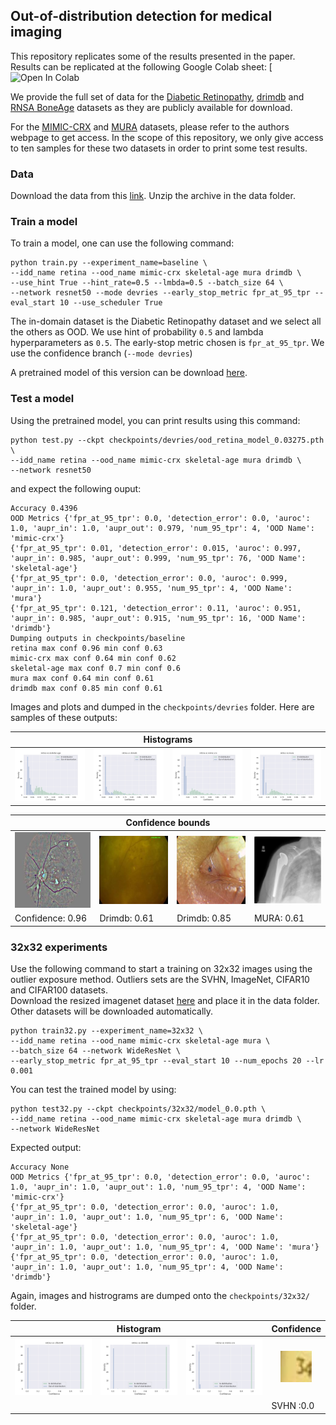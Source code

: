 ## Out-of-distribution detection for medical imaging

This repository replicates some of the results presented in the paper.
Results can be replicated at the following Google Colab sheet: [![Open In Colab](https://github.com/oodmedicalcvpr2021/ood_medical_images/blob/main/ood_experiments.ipynb)


We provide the full set of data for the [Diabetic Retinopathy](https://www.kaggle.com/c/diabetic-retinopathy-detection/data), [drimdb](http://isbb.ktu.edu.tr/multimedia/drimdb/) and [RNSA BoneAge](https://www.kaggle.com/kmader/rsna-bone-age) datasets as they are publicly available for download. 

For the [MIMIC-CRX](https://physionet.org/content/mimic-cxr/2.0.0/) and [MURA](https://stanfordmlgroup.github.io/competitions/mura/) datasets, please refer to the authors webpage to get access. In the scope of this repository, we only give access to ten samples for these two datasets in order to print some test results.

### Data

Download the data from this [link](https://drive.google.com/file/d/1oY1Ey8ttwh7eufx2EWf0jQj1LhXIbgBu/view?usp=sharing).
Unzip the archive in the data folder.

### Train a model

To train a model, one can use the following command:
```
python train.py --experiment_name=baseline \
--idd_name retina --ood_name mimic-crx skeletal-age mura drimdb \
--use_hint True --hint_rate=0.5 --lmbda=0.5 --batch_size 64 \
--network resnet50 --mode devries --early_stop_metric fpr_at_95_tpr --eval_start 10 --use_scheduler True
```
The in-domain dataset is the Diabetic Retinopathy dataset and we select all the others as OOD. We use hint of probability ```0.5``` and lambda hyperparameters as ```0.5```. The early-stop metric chosen is ```fpr_at_95_tpr```.  We use the confidence branch (```--mode devries```)

A pretrained model of this version can be download [here](https://drive.google.com/file/d/12kSN6doGy5csr0NQAaY_kmqA9Xu2Uisq/view?usp=sharing).

### Test a model

Using the pretrained model, you can print results using this command:
```
python test.py --ckpt checkpoints/devries/ood_retina_model_0.03275.pth \
--idd_name retina --ood_name mimic-crx skeletal-age mura drimdb \
--network resnet50
```
and expect the following ouput:
```
Accuracy 0.4396
OOD Metrics {'fpr_at_95_tpr': 0.0, 'detection_error': 0.0, 'auroc': 1.0, 'aupr_in': 1.0, 'aupr_out': 0.979, 'num_95_tpr': 4, 'OOD Name': 'mimic-crx'}
{'fpr_at_95_tpr': 0.01, 'detection_error': 0.015, 'auroc': 0.997, 'aupr_in': 0.985, 'aupr_out': 0.999, 'num_95_tpr': 76, 'OOD Name': 'skeletal-age'}
{'fpr_at_95_tpr': 0.0, 'detection_error': 0.0, 'auroc': 0.999, 'aupr_in': 1.0, 'aupr_out': 0.955, 'num_95_tpr': 4, 'OOD Name': 'mura'}
{'fpr_at_95_tpr': 0.121, 'detection_error': 0.11, 'auroc': 0.951, 'aupr_in': 0.985, 'aupr_out': 0.915, 'num_95_tpr': 16, 'OOD Name': 'drimdb'}
Dumping outputs in checkpoints/baseline
retina max conf 0.96 min conf 0.63
mimic-crx max conf 0.64 min conf 0.62
skeletal-age max conf 0.7 min conf 0.6
mura max conf 0.64 min conf 0.61
drimdb max conf 0.85 min conf 0.61
```
Images and plots and dumped in the ```checkpoints/devries``` folder.
Here are samples of these outputs:

<table class="tg">
<thead>
  <tr>
    <th align="center" colspan="4">Histograms</th>
  </tr>
</thead>
<tbody>
  <tr>
    <td class="tg-0pky"><img src="images/skeletal-agehistogram.jpg" width=250px /></td>
    <td class="tg-0pky"><img src="images/drimdbhistogram.jpg" width=250px /></td>
    <td class="tg-0pky"><img src="images/mimic-crxhistogram.jpg" width=250px /></td>
    <td class="tg-0pky"><img src="images/murahistogram.jpg" width=250px /></td>
  </tr>
</tbody>
</table>


<table class="tg">
<thead>
  <tr>
    <th align="center" colspan="4">Confidence bounds</th>
  </tr>
</thead>
<tbody>
  <tr>
    <td class="tg-0pky"><img src="images/retina_0.96.jpg" width=150px /></td>
    <td class="tg-0pky"><img src="images/drimdb_0.61.jpg" width=150px /></td>
    <td class="tg-0pky"><img src="images/drimdb_0.85.jpg" width=150px /></td>
    <td class="tg-0pky"><img src="images/mura_0.61.jpg" width=150px /></td>
  </tr>
    <tr>
    <td class="tg-0pky">Confidence: 0.96</td>
    <td class="tg-0pky">Drimdb: 0.61</td>
    <td class="tg-0pky">Drimdb: 0.85</td>
    <td class="tg-0pky">MURA: 0.61</td>
  </tr>
  
</tbody>
</table>

### 32x32 experiments

Use the following command to start a training on 32x32 images using the outlier exposure method. Outliers sets are the SVHN, ImageNet, CIFAR10 and CIFAR100 datasets.<br/>
Download the resized imagenet dataset [here](https://drive.google.com/file/d/1d4ATBsyh36hZgyUw23mTws4kuI7rVOiX/view?usp=sharing) and place it in the data folder. Other datasets will be downloaded automatically.

```
python train32.py --experiment_name=32x32 \
--idd_name retina --ood_name mimic-crx skeletal-age mura \
--batch_size 64 --network WideResNet \
--early_stop_metric fpr_at_95_tpr --eval_start 10 --num_epochs 20 --lr 0.001
```

You can test the trained model by using:
```
python test32.py --ckpt checkpoints/32x32/model_0.0.pth \
--idd_name retina --ood_name mimic-crx skeletal-age mura drimdb \
--network WideResNet
```

Expected output:
```
Accuracy None
OOD Metrics {'fpr_at_95_tpr': 0.0, 'detection_error': 0.0, 'auroc': 1.0, 'aupr_in': 1.0, 'aupr_out': 1.0, 'num_95_tpr': 4, 'OOD Name': 'mimic-crx'}
{'fpr_at_95_tpr': 0.0, 'detection_error': 0.0, 'auroc': 1.0, 'aupr_in': 1.0, 'aupr_out': 1.0, 'num_95_tpr': 6, 'OOD Name': 'skeletal-age'}
{'fpr_at_95_tpr': 0.0, 'detection_error': 0.0, 'auroc': 1.0, 'aupr_in': 1.0, 'aupr_out': 1.0, 'num_95_tpr': 4, 'OOD Name': 'mura'}
{'fpr_at_95_tpr': 0.0, 'detection_error': 0.0, 'auroc': 1.0, 'aupr_in': 1.0, 'aupr_out': 1.0, 'num_95_tpr': 4, 'OOD Name': 'drimdb'}
```

Again, images and histrograms are dumped onto the ```checkpoints/32x32/``` folder.
<table class="tg">
<thead>
  <tr>
    <th align="center" colspan="3">Histogram</th>
    <th align="center" colspan="3">Confidence</th>
  </tr>
</thead>
<tbody>
  <tr>
    <td class="tg-0pky"><img src="images/32cifar100histogram.jpg" width=250px /></td>
    <td class="tg-0pky"><img src="images/32drimdbhistogram.jpg" width=250px /></td>
    <td class="tg-0pky"><img src="images/32mimic-crxhistogram.jpg" width=250px /></td>
    <td class="tg-0pky" align="center"><img src="images/SVHN_0.0.jpg" width=50px /></td>
  </tr>
    <tr>
    <td class="tg-0pky"></td>
    <td class="tg-0pky"></td>
    <td class="tg-0pky"></td>
    <td class="tg-0pky">SVHN :0.0</td>
  </tr>
  
  
</tbody>
</table>
